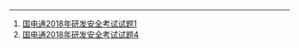 

----



1. [国电通2018年研发安全考试试题1](https://www.wjx.cn/xz/31491584.aspx)
2. [国电通2018年研发安全考试试题4](https://www.wjx.cn/xz/31819422.aspx)